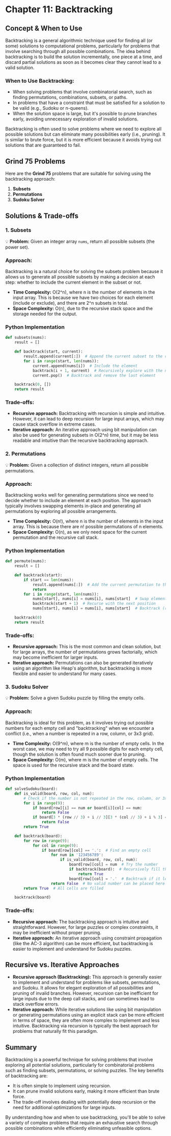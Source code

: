 # **Chapter 11: Backtracking**

## **Concept & When to Use**

Backtracking is a general algorithmic technique used for finding all (or some) solutions to computational problems, particularly for problems that involve searching through all possible combinations. The idea behind backtracking is to build the solution incrementally, one piece at a time, and discard partial solutions as soon as it becomes clear they cannot lead to a valid solution.

### **When to Use Backtracking:**

- When solving problems that involve combinatorial search, such as finding permutations, combinations, subsets, or paths.
- In problems that have a constraint that must be satisfied for a solution to be valid (e.g., Sudoku or n-queens).
- When the solution space is large, but it's possible to prune branches early, avoiding unnecessary exploration of invalid solutions.

Backtracking is often used to solve problems where we need to explore all possible solutions but can eliminate many possibilities early (i.e., pruning). It is similar to brute force, but it is more efficient because it avoids trying out solutions that are guaranteed to fail.

## **Grind 75 Problems**

Here are the **Grind 75** problems that are suitable for solving using the backtracking approach:

1. **Subsets**
2. **Permutations**
3. **Sudoku Solver**

## **Solutions & Trade-offs**

### **1. Subsets**

💡 **Problem:** Given an integer array `nums`, return all possible subsets (the power set).

### **Approach:**

Backtracking is a natural choice for solving the subsets problem because it allows us to generate all possible subsets by making a decision at each step: whether to include the current element in the subset or not.

- **Time Complexity:** O(2^n), where n is the number of elements in the input array. This is because we have two choices for each element (include or exclude), and there are 2^n subsets in total.
- **Space Complexity:** O(n), due to the recursive stack space and the storage needed for the output.

### **Python Implementation**

```python
def subsets(nums):
    result = []

    def backtrack(start, current):
        result.append(current[:])  # Append the current subset to the result
        for i in range(start, len(nums)):
            current.append(nums[i])  # Include the element
            backtrack(i + 1, current)  # Recursively explore with the next elements
            current.pop()  # Backtrack and remove the last element

    backtrack(0, [])
    return result
```

### **Trade-offs:**

- **Recursive approach:** Backtracking with recursion is simple and intuitive. However, it can lead to deep recursion for large input arrays, which may cause stack overflow in extreme cases.
- **Iterative approach:** An iterative approach using bit manipulation can also be used for generating subsets in O(2^n) time, but it may be less readable and intuitive than the recursive backtracking approach.

### **2. Permutations**

💡 **Problem:** Given a collection of distinct integers, return all possible permutations.

### **Approach:**

Backtracking works well for generating permutations since we need to decide whether to include an element at each position. The approach typically involves swapping elements in-place and generating all permutations by exploring all possible arrangements.

- **Time Complexity:** O(n!), where n is the number of elements in the input array. This is because there are n! possible permutations of n elements.
- **Space Complexity:** O(n), as we only need space for the current permutation and the recursive call stack.

### **Python Implementation**

```python
def permute(nums):
    result = []

    def backtrack(start):
        if start == len(nums):
            result.append(nums[:])  # Add the current permutation to the result
            return
        for i in range(start, len(nums)):
            nums[start], nums[i] = nums[i], nums[start]  # Swap elements
            backtrack(start + 1)  # Recurse with the next position
            nums[start], nums[i] = nums[i], nums[start]  # Backtrack (restore the swap)

    backtrack(0)
    return result
```

### **Trade-offs:**

- **Recursive approach:** This is the most common and clean solution, but for large arrays, the number of permutations grows factorially, which may become inefficient for larger inputs.
- **Iterative approach:** Permutations can also be generated iteratively using an algorithm like Heap's algorithm, but backtracking is more flexible and easier to understand for many cases.

### **3. Sudoku Solver**

💡 **Problem:** Solve a given Sudoku puzzle by filling the empty cells.

### **Approach:**

Backtracking is ideal for this problem, as it involves trying out possible numbers for each empty cell and "backtracking" when we encounter a conflict (i.e., when a number is repeated in a row, column, or 3x3 grid).

- **Time Complexity:** O(9^m), where m is the number of empty cells. In the worst case, we may need to try all 9 possible digits for each empty cell, though the solution is often found much sooner due to pruning.
- **Space Complexity:** O(m), where m is the number of empty cells. The space is used for the recursive stack and the board state.

### **Python Implementation**

```python
def solveSudoku(board):
    def is_valid(board, row, col, num):
        # Check if the number is not repeated in the row, column, or 3x3 grid
        for i in range(9):
            if board[row][i] == num or board[i][col] == num:
                return False
            if board[3 * (row // 3) + i // 3][3 * (col // 3) + i % 3] == num:
                return False
        return True

    def backtrack(board):
        for row in range(9):
            for col in range(9):
                if board[row][col] == '.':  # Find an empty cell
                    for num in '123456789':
                        if is_valid(board, row, col, num):
                            board[row][col] = num  # Try the number
                            if backtrack(board):  # Recursively fill the next cell
                                return True
                            board[row][col] = '.'  # Backtrack if it leads to a dead-end
                    return False  # No valid number can be placed here
        return True  # All cells are filled

    backtrack(board)
```

### **Trade-offs:**

- **Recursive approach:** The backtracking approach is intuitive and straightforward. However, for large puzzles or complex constraints, it may be inefficient without proper pruning.
- **Iterative approach:** An iterative approach using constraint propagation (like the AC-3 algorithm) can be more efficient, but backtracking is easier to implement and understand for Sudoku puzzles.

## **Recursive vs. Iterative Approaches**

- **Recursive approach (Backtracking):** This approach is generally easier to implement and understand for problems like subsets, permutations, and Sudoku. It allows for elegant exploration of all possibilities and pruning of invalid branches. However, recursion can be inefficient for large inputs due to the deep call stacks, and can sometimes lead to stack overflow errors.
- **Iterative approach:** While iterative solutions like using bit manipulation or generating permutations using an explicit stack can be more efficient in terms of space, they are often more complex to implement and less intuitive. Backtracking via recursion is typically the best approach for problems that naturally fit this paradigm.

## **Summary**

Backtracking is a powerful technique for solving problems that involve exploring all potential solutions, particularly for combinatorial problems such as finding subsets, permutations, or solving puzzles. The key benefits of backtracking are:

- It is often simple to implement using recursion.
- It can prune invalid solutions early, making it more efficient than brute force.
- The trade-off involves dealing with potentially deep recursion or the need for additional optimizations for large inputs.

By understanding how and when to use backtracking, you'll be able to solve a variety of complex problems that require an exhaustive search through possible combinations while efficiently eliminating unfeasible options.

